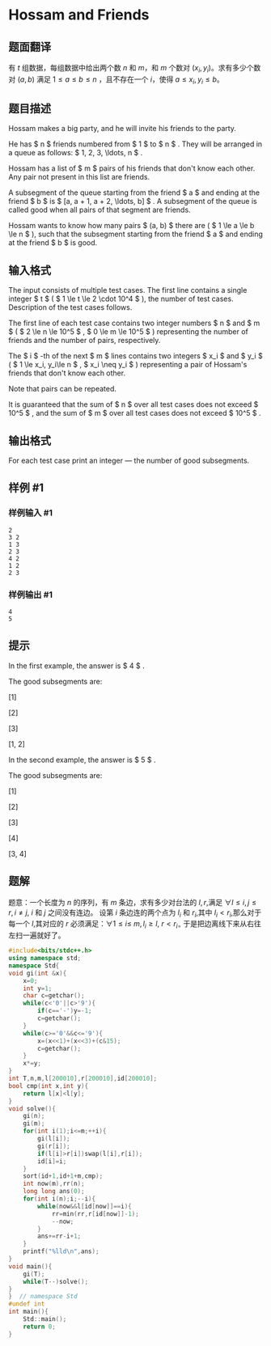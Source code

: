 # Hossam and Friends

## 题面翻译

有 $t$ 组数据，每组数据中给出两个数 $n$ 和 $m$，和 $m$ 个数对 $(x_i, y_i)$。求有多少个数对 $(a, b)$ 满足 $1\le a \le b \le n$ ，且不存在一个 $i$，使得 $a \le x_i, y_i \le b$。

## 题目描述

Hossam makes a big party, and he will invite his friends to the party.

He has $ n $ friends numbered from $ 1 $ to $ n $ . They will be arranged in a queue as follows: $ 1, 2, 3, \ldots, n $ .

Hossam has a list of $ m $ pairs of his friends that don't know each other. Any pair not present in this list are friends.

A subsegment of the queue starting from the friend $ a $ and ending at the friend $ b $ is $ [a, a + 1, a + 2, \ldots, b] $ . A subsegment of the queue is called good when all pairs of that segment are friends.

Hossam wants to know how many pairs $ (a, b) $ there are ( $ 1 \le a \le b \le n $ ), such that the subsegment starting from the friend $ a $ and ending at the friend $ b $ is good.

## 输入格式

The input consists of multiple test cases. The first line contains a single integer $ t $ ( $ 1 \le t \le 2 \cdot 10^4 $ ), the number of test cases. Description of the test cases follows.

The first line of each test case contains two integer numbers $ n $ and $ m $ ( $ 2 \le n \le 10^5 $ , $ 0 \le m \le 10^5 $ ) representing the number of friends and the number of pairs, respectively.

The $ i $ -th of the next $ m $ lines contains two integers $ x_i $ and $ y_i $ ( $ 1 \le x_i, y_i\le n $ , $ x_i \neq y_i $ ) representing a pair of Hossam's friends that don't know each other.

Note that pairs can be repeated.

It is guaranteed that the sum of $ n $ over all test cases does not exceed $ 10^5 $ , and the sum of $ m $ over all test cases does not exceed $ 10^5 $ .

## 输出格式

For each test case print an integer — the number of good subsegments.

## 样例 #1

### 样例输入 #1

```
2
3 2
1 3
2 3
4 2
1 2
2 3
```

### 样例输出 #1

```
4
5
```

## 提示

In the first example, the answer is $ 4 $ .

The good subsegments are:

\[1\]

\[2\]

\[3\]

\[1, 2\]

In the second example, the answer is $ 5 $ .

The good subsegments are:

\[1\]

\[2\]

\[3\]

\[4\]

\[3, 4\]

## 题解
题意：一个长度为 $n$ 的序列，有 $m$ 条边，求有多少对台法的 $l,r$,满足 $\forall l\leq i,j\leq r,i\neq j$, $i$ 和 $j$ 之间没有连边。
 设第 $i$ 条边连的两个点为 $l_i$ 和 $r_i$,其中 $l_i<r_i$,那么对于每一个 $l$,其对应的 $r$ 必须满足：$\forall1\leq i\leq$
 $m,l_i\geq l,\:r<r_{i\circ}$
 于是把边离线下来从右往左扫一遍就好了。

```cpp
#include<bits/stdc++.h>
using namespace std;
namespace Std{
void gi(int &x){
	x=0;
	int y=1;
	char c=getchar();
	while(c<'0'||c>'9'){
		if(c=='-')y=-1;
		c=getchar();
	}
	while(c>='0'&&c<='9'){
		x=(x<<1)+(x<<3)+(c&15);
		c=getchar();
	}
	x*=y;
}
int T,n,m,l[200010],r[200010],id[200010];
bool cmp(int x,int y){
	return l[x]<l[y];
}
void solve(){
	gi(n);
	gi(m);
	for(int i(1);i<=m;++i){
		gi(l[i]);
		gi(r[i]);
		if(l[i]>r[i])swap(l[i],r[i]);
		id[i]=i;
	}
	sort(id+1,id+1+m,cmp);
	int now(m),rr(n);
	long long ans(0);
	for(int i(n);i;--i){
		while(now&&l[id[now]]==i){
			rr=min(rr,r[id[now]]-1);
			--now;
		}
		ans+=rr-i+1;
	}
	printf("%lld\n",ans);
}
void main(){
	gi(T);
	while(T--)solve();
}
}  // namespace Std
#undef int
int main(){
	Std::main();
	return 0;
}
```
